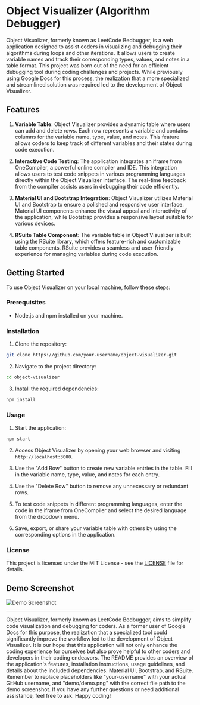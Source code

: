 # Object Visualizer (Algorithm Debugger)

Object Visualizer, formerly known as LeetCode Bedbugger, is a web application designed to assist coders in visualizing and debugging their algorithms during loops and other iterations. It allows users to create variable names and track their corresponding types, values, and notes in a table format. This project was born out of the need for an efficient debugging tool during coding challenges and projects. While previously using Google Docs for this process, the realization that a more specialized and streamlined solution was required led to the development of Object Visualizer.

## Features

1. **Variable Table**: Object Visualizer provides a dynamic table where users can add and delete rows. Each row represents a variable and contains columns for the variable name, type, value, and notes. This feature allows coders to keep track of different variables and their states during code execution.

2. **Interactive Code Testing**: The application integrates an iframe from OneCompiler, a powerful online compiler and IDE. This integration allows users to test code snippets in various programming languages directly within the Object Visualizer interface. The real-time feedback from the compiler assists users in debugging their code efficiently.

3. **Material UI and Bootstrap Integration**: Object Visualizer utilizes Material UI and Bootstrap to ensure a polished and responsive user interface. Material UI components enhance the visual appeal and interactivity of the application, while Bootstrap provides a responsive layout suitable for various devices.

4. **RSuite Table Component**: The variable table in Object Visualizer is built using the RSuite library, which offers feature-rich and customizable table components. RSuite provides a seamless and user-friendly experience for managing variables during code execution.

## Getting Started

To use Object Visualizer on your local machine, follow these steps:

### Prerequisites

- Node.js and npm installed on your machine.

### Installation

1. Clone the repository:

```bash
git clone https://github.com/your-username/object-visualizer.git
```

2. Navigate to the project directory:

```bash
cd object-visualizer
```

3. Install the required dependencies:

```bash
npm install
```

### Usage

1. Start the application:

```bash
npm start
```

2. Access Object Visualizer by opening your web browser and visiting `http://localhost:3000`.

3. Use the "Add Row" button to create new variable entries in the table. Fill in the variable name, type, value, and notes for each entry.

4. Use the "Delete Row" button to remove any unnecessary or redundant rows.

5. To test code snippets in different programming languages, enter the code in the iframe from OneCompiler and select the desired language from the dropdown menu.

6. Save, export, or share your variable table with others by using the corresponding options in the application.

### License

This project is licensed under the MIT License - see the [LICENSE](LICENSE) file for details.

## Demo Screenshot

![Demo Screenshot](demo/demo.png)

---

Object Visualizer, formerly known as LeetCode Bedbugger, aims to simplify code visualization and debugging for coders. As a former user of Google Docs for this purpose, the realization that a specialized tool could significantly improve the workflow led to the development of Object Visualizer. It is our hope that this application will not only enhance the coding experience for ourselves but also prove helpful to other coders and developers in their coding endeavors. The README provides an overview of the application's features, installation instructions, usage guidelines, and details about the included dependencies: Material UI, Bootstrap, and RSuite. Remember to replace placeholders like "your-username" with your actual GitHub username, and "demo/demo.png" with the correct file path to the demo screenshot. If you have any further questions or need additional assistance, feel free to ask. Happy coding!

